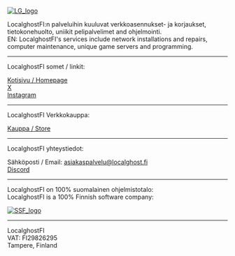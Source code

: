 [![LG_logo](https://cdn.mb24.fi/Logot/Localghost/localghost_oranssi.png)](https://localghost.fi)


LocalghostFI:n palveluihin kuuluvat verkkoasennukset- ja korjaukset, tietokonehuolto, uniikit pelipalvelimet and ohjelmointi.    
EN: LocalghostFI's services include network installations and repairs, computer maintenance, unique game servers and programming.

---
LocalghostFI somet / linkit:

[Kotisivu / Homepage](https://localghost.fi)    
[X](https://twitter.com/localghostfi)     
[Instagram](https://instagram.com/localghostfi)     

---
LocalghostFI Verkkokauppa:  

[Kauppa / Store](https://kauppa.localghost.fi)

---     
LocalghostFI yhteystiedot:    

Sähköposti / Email: [asiakaspalvelu@localghost.fi](mailto:asiakaspalvelu@localghost.fi)    
[Discord](https://discord.lgfi.fi)    

---
LocalghostFI on 100% suomalainen ohjelmistotalo:  
LocalghostFI is a 100% Finnish software company:      

[![SSF_logo](https://localghost.fi/wp-content/uploads/2021/01/SFF-positive-web-2-1.png)](https://softwarefromfinland.com)
      
---    
LocalghostFI     
VAT: FI29826295    
Tampere, Finland     
